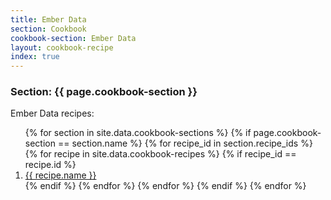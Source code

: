 ```yaml
---
title: Ember Data
section: Cookbook
cookbook-section: Ember Data
layout: cookbook-recipe
index: true
---
```

### <span class="section-label">Section:</span> {{ page.cookbook-section }}

Ember Data recipes:

<ol>
{% for section in site.data.cookbook-sections %}
  {% if page.cookbook-section == section.name %}
    {% for recipe_id in section.recipe_ids %}
      {% for recipe in site.data.cookbook-recipes %}
        {% if recipe_id == recipe.id %}
          <li><a href="{{ recipe.recipe-file }}.html">{{ recipe.name }}</a></li>
        {% endif %}
      {% endfor %}
    {% endfor %}
  {% endif %}
{% endfor %}
</ol>
